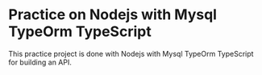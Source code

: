 # Practice on Nodejs with Mysql TypeOrm TypeScript

This practice project is done with Nodejs with Mysql TypeOrm TypeScript for building an API.
